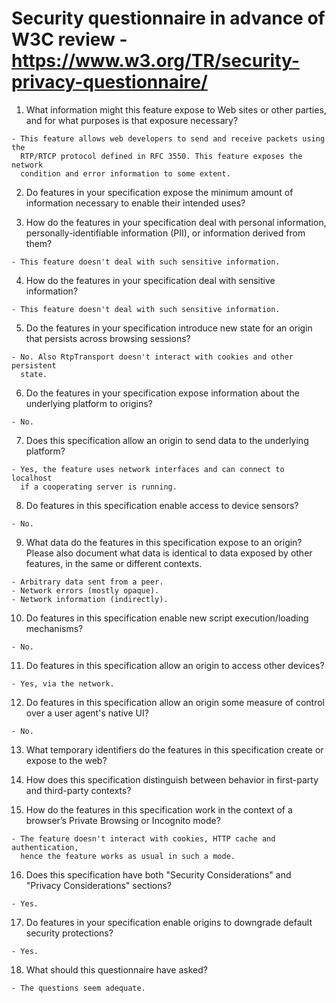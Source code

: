 # Security questionnaire in advance of W3C review  - https://www.w3.org/TR/security-privacy-questionnaire/

01.  What information might this feature expose to Web sites or other parties,
     and for what purposes is that exposure necessary?

    - This feature allows web developers to send and receive packets using the
      RTP/RTCP protocol defined in RFC 3550. This feature exposes the network
      condition and error information to some extent.

02.  Do features in your specification expose the minimum amount of information
     necessary to enable their intended uses?

03.  How do the features in your specification deal with personal information,
     personally-identifiable information (PII), or information derived from
     them?

    - This feature doesn't deal with such sensitive information.

04.  How do the features in your specification deal with sensitive information?

    - This feature doesn't deal with such sensitive information.

05.  Do the features in your specification introduce new state for an origin
     that persists across browsing sessions?

    - No. Also RtpTransport doesn't interact with cookies and other persistent
      state.

06.  Do the features in your specification expose information about the
     underlying platform to origins?

    - No.

07.  Does this specification allow an origin to send data to the underlying
     platform?

    - Yes, the feature uses network interfaces and can connect to localhost
      if a cooperating server is running.

08.  Do features in this specification enable access to device sensors?

    - No.

09.  What data do the features in this specification expose to an origin? Please
     also document what data is identical to data exposed by other features, in the
     same or different contexts.

    - Arbitrary data sent from a peer.
    - Network errors (mostly opaque).
    - Network information (indirectly).

10.  Do features in this specification enable new script execution/loading
     mechanisms?

    - No.

11.  Do features in this specification allow an origin to access other devices?

    - Yes, via the network.

12.  Do features in this specification allow an origin some measure of control over
     a user agent's native UI?

    - No.

13.  What temporary identifiers do the features in this specification create or
     expose to the web?

14.  How does this specification distinguish between behavior in first-party and
     third-party contexts?

15.  How do the features in this specification work in the context of a browser’s
     Private Browsing or Incognito mode?

    - The feature doesn't interact with cookies, HTTP cache and authentication,
      hence the feature works as usual in such a mode.

16.  Does this specification have both "Security Considerations" and "Privacy
     Considerations" sections?

    - Yes.

17.  Do features in your specification enable origins to downgrade default
     security protections?

    - Yes.

18.  What should this questionnaire have asked?

    - The questions seem adequate.
